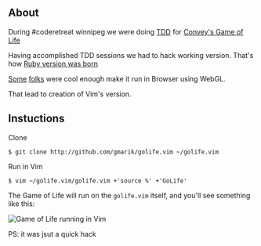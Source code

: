 ## About

During #coderetreat winnipeg we were doing [TDD](http://en.wikipedia.org/wiki/Test-driven_development) for [Convey's Game of Life](http://en.wikipedia.org/wiki/Conway%27s_Game_of_Life)

Having accomplished TDD sessions we had to hack working version. That's how [Ruby version was born](https://gist.github.com/972658)

[Some](http://twitter.com/burkelibbey) [folks](http://twitter.com/stefanpenner) were cool enough make it run in Browser using WebGL.

That lead to creation of Vim's version.


## Instuctions

Clone

    $ git clone http://github.com/gmarik/golife.vim ~/golife.vim

Run in Vim

    $ vim ~/golife.vim/golife.vim +'source %' +'GoLife'

The Game of Life will run on the `golife.vim` itself, and you'll see something like this:

![Game of Life running in Vim](https://lh3.googleusercontent.com/_SriKiRB4s00/TdA65ZiJw6I/AAAAAAAAHOk/G3LpJwp8p-0/s512/golife.png)


PS: it was jsut a quick hack
